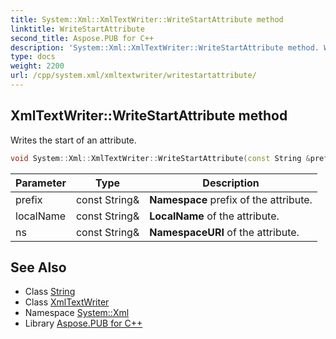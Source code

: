 ```yaml
---
title: System::Xml::XmlTextWriter::WriteStartAttribute method
linktitle: WriteStartAttribute
second_title: Aspose.PUB for C++
description: 'System::Xml::XmlTextWriter::WriteStartAttribute method. Writes the start of an attribute in C++.'
type: docs
weight: 2200
url: /cpp/system.xml/xmltextwriter/writestartattribute/
---
```

## XmlTextWriter::WriteStartAttribute method


Writes the start of an attribute.

```cpp
void System::Xml::XmlTextWriter::WriteStartAttribute(const String &prefix, const String &localName, const String &ns) override
```


| Parameter | Type | Description |
| --- | --- | --- |
| prefix | const String\& | **Namespace** prefix of the attribute. |
| localName | const String\& | **LocalName** of the attribute. |
| ns | const String\& | **NamespaceURI** of the attribute. |

## See Also

* Class [String](../../../system/string/)
* Class [XmlTextWriter](../)
* Namespace [System::Xml](../../)
* Library [Aspose.PUB for C++](../../../)
